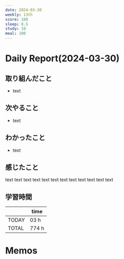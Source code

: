 ```yaml
---
date: 2024-03-30
weekly: 13th
score: 100
sleep: 8.5
study: 10
meal: 100
---
```

# Daily Report(2024-03-30)
## 取り組んだこと
- text
## 次やること
- text
## わかったこと
- text
## 感じたこと
text text text text text text text text text text text text
## 学習時間
|       | time  |
| ----- | ----- |
| TODAY | 03 h  |
| TOTAL | 774 h |
# Memos
